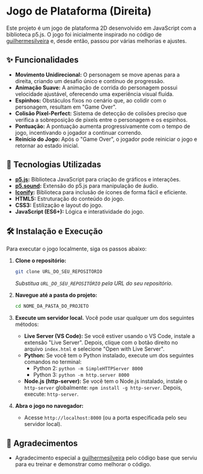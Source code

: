 # Jogo de Plataforma (Direita)

Este projeto é um jogo de plataforma 2D desenvolvido em JavaScript com a biblioteca p5.js. O jogo foi inicialmente inspirado no código de [guilhermesilveira](https://github.com/guilhermesilveira/plataforma-chatgpt) e, desde então, passou por várias melhorias e ajustes.

## ✨ Funcionalidades

*   **Movimento Unidirecional:** O personagem se move apenas para a direita, criando um desafio único e contínuo de progressão.
*   **Animação Suave:** A animação de corrida do personagem possui velocidade ajustável, oferecendo uma experiência visual fluída.
*   **Espinhos:** Obstáculos fixos no cenário que, ao colidir com o personagem, resultam em "Game Over".
*   **Colisão Pixel-Perfect:** Sistema de detecção de colisões preciso que verifica a sobreposição de pixels entre o personagem e os espinhos.
*   **Pontuação:** A pontuação aumenta progressivamente com o tempo de jogo, incentivando o jogador a continuar correndo.
*   **Reinício do Jogo:** Após o "Game Over", o jogador pode reiniciar o jogo e retornar ao estado inicial.

## 🚀 Tecnologias Utilizadas

*   **[p5.js](https://p5js.org/):** Biblioteca JavaScript para criação de gráficos e interações.
*   **[p5.sound](https://p5js.org/reference/#/libraries/p5.sound):** Extensão do p5.js para manipulação de áudio.
*   **[Iconify](https://iconify.design/):** Biblioteca para inclusão de ícones de forma fácil e eficiente.
*   **HTML5:** Estruturação do conteúdo do jogo.
*   **CSS3:** Estilização e layout do jogo.
*   **JavaScript (ES6+):** Lógica e interatividade do jogo.

## 🛠️ Instalação e Execução

Para executar o jogo localmente, siga os passos abaixo:

1.  **Clone o repositório:**

    ```bash
    git clone URL_DO_SEU_REPOSITÓRIO
    ```
    _Substitua `URL_DO_SEU_REPOSITÓRIO` pela URL do seu repositório._

2.  **Navegue até a pasta do projeto:**

    ```bash
    cd NOME_DA_PASTA_DO_PROJETO
    ```

3.  **Execute um servidor local.** Você pode usar qualquer um dos seguintes métodos:

    *   **Live Server (VS Code):** Se você estiver usando o VS Code, instale a extensão "Live Server". Depois, clique com o botão direito no arquivo `index.html` e selecione "Open with Live Server".
    *   **Python:** Se você tem o Python instalado, execute um dos seguintes comandos no terminal:
        *   Python 2: `python -m SimpleHTTPServer 8000`
        *   Python 3: `python -m http.server 8000`
    *   **Node.js (http-server):** Se você tem o Node.js instalado, instale o `http-server` globalmente: `npm install -g http-server`. Depois, execute: `http-server`.

4.  **Abra o jogo no navegador:**

    *   Acesse `http://localhost:8000` (ou a porta especificada pelo seu servidor local).

## 🌟 Agradecimentos

*   Agradecimento especial a [guilhermesilveira](https://github.com/guilhermesilveira/plataforma-chatgpt) pelo código base que serviu para eu treinar e demonstrar como melhorar o código.
